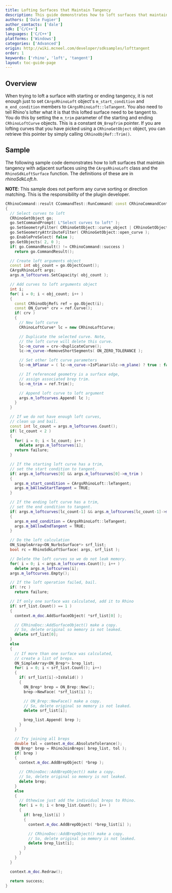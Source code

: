 ```yaml
---
title: Lofting Surfaces that Maintain Tangency
description: This guide demonstrates how to loft surfaces that maintain tangency using C/C++.
authors: ['Dale Fugier']
author_contacts: ['dale']
sdk: ['C/C++']
languages: ['C/C++']
platforms: ['Windows']
categories: ['Advanced']
origin: http://wiki.mcneel.com/developer/sdksamples/lofttangent
order: 1
keywords: ['rhino', 'loft', 'tangent']
layout: toc-guide-page
---
```


 
## Overview

When trying to loft a surface with starting or ending tangency, it is not enough just to set `CArgsRhinoLoft` object's `m_start_condition` and `m_end_condition` members to `CArgsRhinoLoft::leTangent`.  You also need to tell Rhino's lofter what it is that this lofted surface need to be tangent to.  You do this by setting the `m_trim` parameter of the starting and ending `CRhinoLoftCurve` objects.  This is a constant `ON_BrepTrim` pointer.  If you are lofting curves that you have picked using a `CRhinoGetObject` object, you can retrieve this pointer by simply calling `CRhinoObjRef::Trim()`.

## Sample

The following sample code demonstrates how to loft surfaces that maintain tangency with adjacent surfaces using the `CArgsRhinoLoft` class and the `RhinoSdkLoftSurface` function.  The definitions of these are in *rhinoSdkLoft.h*.

**NOTE**: This sample does not perform any curve sorting or direction matching.  This is the responsibility of the plugin developer.

```cpp
CRhinoCommand::result CCommandTest::RunCommand( const CRhinoCommandContext& context )
{
  // Select curves to loft
  CRhinoGetObject go;
  go.SetCommandPrompt( L"Select curves to loft" );
  go.SetGeometryFilter( CRhinoGetObject::curve_object | CRhinoGetObject::edge_object);
  go.SetGeometryAttributeFilter( CRhinoGetObject::open_curve );
  go.EnablePreSelect( false );
  go.GetObjects( 2, 0 );
  if( go.CommandResult() != CRhinoCommand::success )
    return go.CommandResult();

  // Create loft arguments object
  const int obj_count = go.ObjectCount();
  CArgsRhinoLoft args;
  args.m_loftcurves.SetCapacity( obj_count );

  // Add curves to loft arguments object
  int i;
  for( i = 0; i < obj_count; i++ )
  {
    const CRhinoObjRef& ref = go.Object(i);
    const ON_Curve* crv = ref.Curve();
    if( crv )
    {
      // New loft curve
      CRhinoLoftCurve* lc = new CRhinoLoftCurve;

      // Duplicate the selected curve. Note,
      // the loft curve will delete this curve.
      lc->m_curve = crv->DuplicateCurve();
      lc->m_curve->RemoveShortSegments( ON_ZERO_TOLERANCE );

      // Set other loft curve parameters
      lc->m_bPlanar = ( lc->m_curve->IsPlanar(&lc->m_plane) ? true : false );

      // If referenced geometry is a surface edge,
      // assign associated brep trim.
      lc->m_trim = ref.Trim();

      // Append loft curve to loft argument
      args.m_loftcurves.Append( lc );
    }
  }

  // If we do not have enough loft curves,
  // clean up and bail.
  const int lc_count = args.m_loftcurves.Count();
  if( lc_count < 2 )
  {
    for( i = 0; i < lc_count; i++ )
      delete args.m_loftcurves[i];
    return failure;
  }

  // If the starting loft curve has a trim,
  // set the start condition to tangent.
  if( args.m_loftcurves[0] && args.m_loftcurves[0]->m_trim )
  {
    args.m_start_condition = CArgsRhinoLoft::leTangent;
    args.m_bAllowStartTangent = TRUE;
  }

  // If the ending loft curve has a trim,
  // set the end condition to tangent.
  if( args.m_loftcurves[lc_count-1] && args.m_loftcurves[lc_count-1]->m_trim )
  {
    args.m_end_condition = CArgsRhinoLoft::leTangent;
    args.m_bAllowEndTangent = TRUE;
  }

  // Do the loft calculation
  ON_SimpleArray<ON_NurbsSurface*> srf_list;
  bool rc = RhinoSdkLoftSurface( args, srf_list );

  // Delete the loft curves so we do not leak memory.
  for( i = 0; i < args.m_loftcurves.Count(); i++ )
    delete args.m_loftcurves[i];
  args.m_loftcurves.Empty();

  // If the loft operation failed, bail.
  if( !rc )
    return failure;

  // If only one surface was calculated, add it to Rhino
  if( srf_list.Count() == 1 )
  {
    context.m_doc.AddSurfaceObject( *srf_list[0] );

    // CRhinoDoc::AddSurfaceObject() make a copy.
    // So, delete original so memory is not leaked.
    delete srf_list[0];
  }
  else
  {
    // If more than one surface was calculated,
    // create a list of breps.
    ON_SimpleArray<ON_Brep*> brep_list;
    for( i = 0; i < srf_list.Count(); i++)
    {
      if( srf_list[i]->IsValid() )
      {
        ON_Brep* brep = ON_Brep::New();
        brep->NewFace( *srf_list[i] );

        // ON_Brep::NewFace() make a copy.
        // So, delete original so memory is not leaked.
        delete srf_list[i];

        brep_list.Append( brep );
      }
    }

    // Try joining all breps
    double tol = context.m_doc.AbsoluteTolerance();
    ON_Brep* brep = RhinoJoinBreps( brep_list, tol );
    if( brep )
    {
      context.m_doc.AddBrepObject( *brep );

      // CRhinoDoc::AddBrepObject() make a copy.
      // So, delete original so memory is not leaked.
      delete brep;
    }
    else
    {
      // Othewise just add the individual breps to Rhino.
      for( i = 0; i < brep_list.Count(); i++ )
      {
        if( brep_list[i] )
        {
          context.m_doc.AddBrepObject( *brep_list[i] );

          // CRhinoDoc::AddBrepObject() make a copy.
          // So, delete original so memory is not leaked.
          delete brep_list[i];
        }
      }
    }
  }

  context.m_doc.Redraw();

  return success;
}
```
